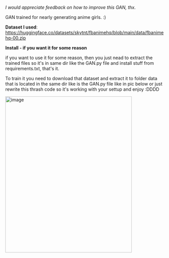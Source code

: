 *I would appreciate feedback on how to improve this GAN, thx.*

GAN trained for nearly generating anime girls.
:)

**Dataset I used**: https://huggingface.co/datasets/skytnt/fbanimehq/blob/main/data/fbanimehq-00.zip


**Install - if you want it for some reason**

if you want to use it for some reason, then you just nead to extract the trained files so it's in same dir like the GAN.py file and install stuff from requirements.txt, that's it.

To train it you need to download that dataset and extract it to folder data that is located in the same dir like is the GAN.py file like in pic below or just rewrite this thrash code so it's working with your settup
and enjoy :DDDD


<img width="397" height="490" alt="image" src="https://github.com/user-attachments/assets/06d8a40e-814f-4be7-94c5-fd32155398b8" />
